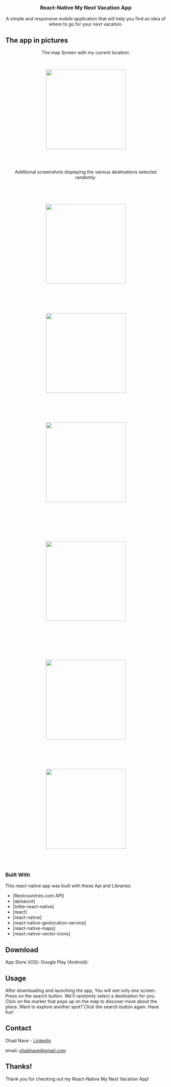 
 
 
 <h3 align="center">React-Native My Next Vacation App</h3>


  <p align="center">
    A simple and responsive mobile application that will help you find an idea of where to go for your next vacation.
</p>




## The app in pictures

<p align="center">The map Screen with my current location:</p><br>
<p align="center"><img width="250" src="https://github.com/Navedms/MyNextVacation/blob/main/1.png"></p><br><br>

<p align="center">Additional screenshots displaying the various destinations selected randomly:</p><br>
<p align="center"><img style="margin: 30px;" width="250" src="https://github.com/Navedms/MyNextVacation/blob/main/2.png"></p><br><br>
<p align="center"><img width="250" src="https://github.com/Navedms/MyNextVacation/blob/main/3.png"></p><br><br>
<p align="center"><img style="margin: 30px;" width="250" src="https://github.com/Navedms/MyNextVacation/blob/main/4.png"></p><br><br>
<p align="center"><img style="margin: 30px;" width="250" src="https://github.com/Navedms/MyNextVacation/blob/main/5.png"></p><br><br>
<p align="center"><img style="margin: 30px;" width="250" src="https://github.com/Navedms/MyNextVacation/blob/main/6.png"></p><br><br>
<p align="center"><img width="250" src="https://github.com/Navedms/MyNextVacation/blob/main/7.png"></p><br><br>




### Built With

This react-native app was built with these Api and Libraries: 

* [Restcountries.com API]
* [apisauce]
* [lottie-react-native]
* [react]
* [react-native]
* [react-native-geolocation-service]
* [react-native-maps]
* [react-native-vector-icons]


## Download
App Store (iOS):
Google Play (Android):

## Usage

After downloading and launching the app, You will see only one screen. Press on the search button. We'll randomly select a destination for you. Click on the marker that pops up on the map to discover more about the place. Want to explore another spot? Click the search button again. Have fun!



## Contact

Ohad Nave - [Linkedin](https://www.linkedin.com/in/ohadnave/)

email: ohadnave@gmail.com




## Thanks!
Thank you for checking out my React-Native My Next Vacation App!
